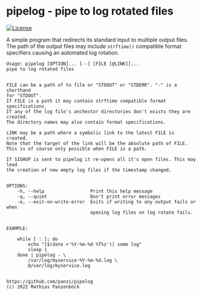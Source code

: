 pipelog - pipe to log rotated files
===================================

[![License](https://img.shields.io/github/license/panzi/pipelog)](https://github.com/panzi/pipelog/blob/main/LICENSE)

A simple program that redirects its standard input to multiple output files.
The path of the output files may include `strftime()` compatible format
specifiers causing an automated log rotation.

```plain
Usage: pipelog [OPTION]... [--] [FILE [@LINK]]...
pipe to log rotated files


FILE can be a path of to file or "STDOUT" or "STDERR". "-" is a shorthand
for "STDOUT".
If FILE is a path it may contain strftime compatible format specifications.
If any of the log file's anchestor directories don't exists they are created.
The directory names may also contain format specifications.

LINK may be a path where a symbolic link to the latest FILE is created.
Note that the target of the link will be the absolute path of FILE.
This is of course only possible when FILE is a path.

If SIGHUP is sent to pipelog it re-opens all it's open files. This may lead
the creation of new empty log files if the timestamp changed.


OPTIONS:
    -h, --help                 Print this help message
    -q, --quiet                Don't print error messages
    -e, --exit-on-write-error  Exits if writing to any output fails or when
                               opening log files on log rotate fails.


EXAMPLE:

    while [ : ]; do
        echo "[$(date +'%Y-%m-%d %T%z')] some log"
        sleep 1
    done | pipelog - \
        /var/log/myservice-%Y-%m-%d.log \
        @/var/log/myservice.log


https://github.com/panzi/pipelog
(c) 2022 Mathias Panzenböck
```
